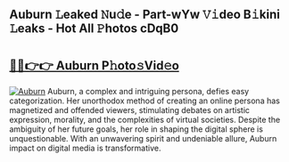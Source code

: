 ## Auburn 𝙻eaked 𝙽u𝚍e - Part-wYw 𝚅𝚒deo B𝚒kini 𝙻eaks - Hot All 𝙿hotos cDqB0

# <h2><a href="http://ld18mog.urlbe.top/?page=Auburn">🔗🔗👉👉 Auburn P𝚑oto𝚜Vid𝚎o</a></h2>

[![Auburn](https://i.imgur.com/eBuTRDB.gif)](http://ld18mog.urlbe.top/?page=Auburn)
Auburn, a complex and intriguing persona, defies easy categorization. Her unorthodox method of creating an online persona has magnetized and offended viewers, stimulating debates on artistic expression, morality, and the complexities of virtual societies. Despite the ambiguity of her future goals, her role in shaping the digital sphere is unquestionable. With an unwavering spirit and undeniable allure, Auburn impact on digital media is transformative.
